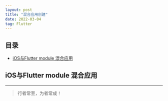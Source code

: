 ```yaml
---
layout: post
title: "混合应用创建"
date: 2022-03-04
tag: Flutter
---
```


## 目录
- [iOS与Flutter module 混合应用](#content1) 


## <a id="content1">iOS与Flutter module 混合应用</a>



----------
>  行者常至，为者常成！


